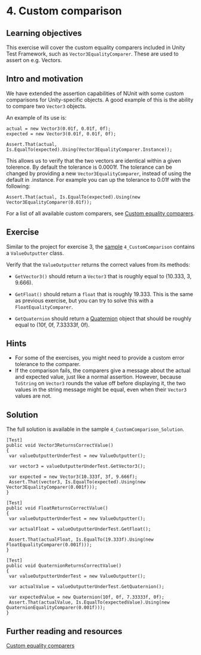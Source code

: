 # 4\. Custom comparison

## Learning objectives

This exercise will cover the custom equality comparers included in Unity Test Framework, such as `Vector3EqualityComparer`. These are used to assert on e.g. Vectors.

## Intro and motivation

We have extended the assertion capabilities of NUnit with some custom comparisons for Unity-specific objects. A good example of this is the ability to compare two `Vector3` objects.  
  
An example of its use is:  
  
```
actual = new Vector3(0.01f, 0.01f, 0f);
expected = new Vector3(0.01f, 0.01f, 0f);

Assert.That(actual, Is.EqualTo(expected).Using(Vector3EqualityComparer.Instance));
```
  
This allows us to verify that the two vectors are identical within a given tolerence. By default the tolerance is 0.0001f. The tolerance can be changed by providing a new `Vector3EqualityComparer`, instead of using the default in .instance. For example you can up the tolerance to 0.01f with the following:  
  
```
Assert.That(actual, Is.EqualTo(expected).Using(new Vector3EqualityComparer(0.01f));
```
  
For a list of all available custom comparers, see [Custom equality comparers](https://docs.unity3d.com/Packages/com.unity.test-framework@1.1/manual/reference-custom-equality-comparers.html).

## Exercise

Similar to the project for exercise 3, the [sample](./welcome.md#import-samples) `4_CustomComparison` contains a `ValueOutputter` class.  
  
Verify that the `ValueOutputter` returns the correct values from its methods: 

*   `GetVector3()` should return a `Vector3` that is roughly equal to (10.333, 3, 9.666).
  
*   `GetFloat()` should return a `float` that is roughly 19.333. This is the same as previous exercise, but you can try to solve this with a `FloatEqualityComparer`.
  
*   `GetQuaternion` should return a [Quaternion](https://docs.unity3d.com/ScriptReference/Quaternion.html) object that should be roughly equal to (10f, 0f, 7.33333f, 0f).

## Hints

*   For some of the exercises, you might need to provide a custom error tolerance to the comparer.
*   If the comparison fails, the comparers give a message about the actual and expected value, just like a normal assertion. However, because `ToString` on `Vector3` rounds the value off before displaying it, the two values in the string message might be equal, even when their `Vector3` values are not.

## Solution

The full solution is available in the sample `4_CustomComparison_Solution`.  
  
```
[Test]
public void Vector3ReturnsCorrectValue()
{
 var valueOutputterUnderTest = new ValueOutputter();

 var vector3 = valueOutputterUnderTest.GetVector3();

 var expected = new Vector3(10.333f, 3f, 9.666f);
 Assert.That(vector3, Is.EqualTo(expected).Using(new Vector3EqualityComparer(0.001f)));
}

[Test]
public void FloatReturnsCorrectValue()
{
 var valueOutputterUnderTest = new ValueOutputter();

 var actualFloat = valueOutputterUnderTest.GetFloat();

 Assert.That(actualFloat, Is.EqualTo(19.333f).Using(new FloatEqualityComparer(0.001f)));
}

[Test]
public void QuaternionReturnsCorrectValue()
{
 var valueOutputterUnderTest = new ValueOutputter();

 var actualValue = valueOutputterUnderTest.GetQuaternion();

 var expectedValue = new Quaternion(10f, 0f, 7.33333f, 0f);
 Assert.That(actualValue, Is.EqualTo(expectedValue).Using(new QuaternionEqualityComparer(0.001f)));
}
```

## Further reading and resources

[Custom equality comparers](https://docs.unity3d.com/Packages/com.unity.test-framework@1.1/manual/reference-custom-equality-comparers.html)
